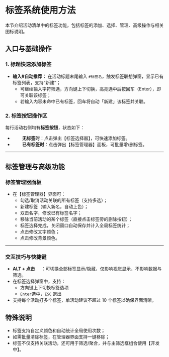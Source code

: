 # 标签系统使用方法

本节介绍活动清单中的标签功能，包括标签的添加、选择、管理、高级操作与相关图标说明。

## 入口与基础操作

### 1. 标题快速添加标签

- **输入#自动推荐：** 在活动标题末尾输入 `#标签名`，触发标签联想弹窗，显示已有标签列表，支持“新建”；
  - 可继续输入字符筛选，方向键上下切换，高亮选中后按回车（Enter），即可关联该标签；
  - 若输入内容未命中已有标签，回车将自动「新建」该标签并关联。

### 2. 标签按钮操作区

每行活动右侧均有**标签按钮**，状态如下：

- <img src="/icons/Tag16Regular.svg" width="16" style="display: inline-block; vertical-align: middle ;  margin:0;">　**无标签时**：点击弹出【标签选择器】，可快速添加标签。
- <img src="/icons/Tag16Filled.svg" width="16" style="display: inline-block; vertical-align: middle ;  margin:0;">　**已有标签时**：点击弹出【标签管理器】面板，可批量增/删标签。

---

## 标签管理与高级功能

### 标签管理器面板

- 在【标签管理器】界面可：
  - 勾选/取消活动关联的所有标签（支持多选）；
  - 新建标签（输入新名，自动上色）；
  - 双击名字，修改已有标签名字；
  - 移除当前活动的某个标签（直接点击标签旁的删除按钮）；
  - 标签选择完成，关闭窗口自动保存并计入全局标签统计；
  - 点击修改文字颜色；
  - 点击修改背景颜色。

---

### 交互技巧与快捷键

- **ALT + 点击** <img src="/icons/Tag16Filled.svg" width="16" style="display: inline-block; vertical-align: middle; margin:0;">：可切换全部标签显示/隐藏，仅影响视觉显示，不影响数据与筛选。
- 在标签选择弹窗中，支持：
  - 方向键上下切换标签选项
  - `Enter`选中，`ESC` 退出
- 支持每个活动打多个标签，单活动建议不超过 10 个标签以确保界面清晰。

## 特殊说明

- 标签支持自定义颜色和自动统计全局使用次数；
- 如需批量清除标签，在管理器界面支持一键移除；
- 标签不仅支持关联活动，还可用于筛选/聚合，并与主筛选框组合使用【开发中】。
